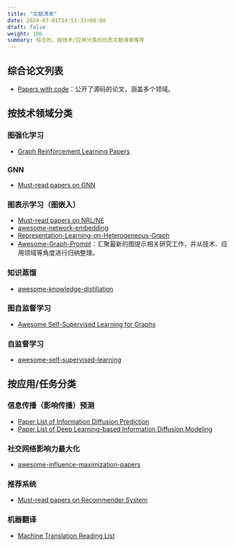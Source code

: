 ```yaml
---
title: "文献清单"
date: 2024-07-01T14:51:31+08:00
draft: false
weight: 106
summary: 综合的、按技术/应用分类的优质文献清单推荐
---
```


## 综合论文列表

- [Papers with code](https://paperswithcode.com/)：公开了源码的论文，涵盖多个领域。

## 按技术领域分类

### 图强化学习

- [Graph Reinforcement Learning Papers](https://github.com/SunQingYun1996/Graph-Reinforcement-Learning-Papers)

### GNN

- [Must-read papers on GNN](https://github.com/thunlp/GNNPapers)

### 图表示学习（图嵌入）

- [Must-read papers on NRL/NE](https://github.com/thunlp/NRLPapers)
- [awesome-network-embedding](https://github.com/chihming/awesome-network-embedding)
- [Representation-Learning-on-Heterogeneous-Graph](https://github.com/Jhy1993/Representation-Learning-on-Heterogeneous-Graph)
- [Awesome-Graph-Prompt](https://github.com/WxxShirley/Awesome-Graph-Prompt)：汇聚最新的图提示相关研究工作，并从技术、应用领域等角度进行归纳整理。

### 知识蒸馏

- [awesome-knowledge-distillation](https://github.com/dkozlov/awesome-knowledge-distillation)

### 图自监督学习

- [Awesome Self-Supervised Learning for Graphs](https://github.com/SXKDZ/awesome-self-supervised-learning-for-graphs)
  
### 自监督学习

- [awesome-self-supervised-learning](https://github.com/jason718/awesome-self-supervised-learning)

## 按应用/任务分类

### 信息传播（影响传播）预测

- [Paper List of Information Diffusion Prediction](https://github.com/albertyang33/DiffusionPapers)
- [Paper List of Deep Learning-based Information Diffusion Modeling](https://github.com/ChenNed/Awesome-DL-Information-Cascades-Modleing)
  
### 社交网络影响力最大化

- [awesome-influence-maximization-papers](https://github.com/geopanag/awesome-influence-maximization-papers)
  
### 推荐系统

- [Must-read papers on Recommender System](https://github.com/hongleizhang/RSPapers)

### 机器翻译

- [Machine Translation Reading List](https://github.com/THUNLP-MT/MT-Reading-List)
